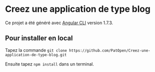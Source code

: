 # Creez une application de type blog

Ce projet a été généré avec [Angular CLI](https://github.com/angular/angular-cli) version 1.7.3.

## Pour installer en local
Tapez la commande `git clone https://github.com/PatOpen/Creez-une-application-de-type-blog.git`

Ensuite tapez `npm install` dans un terminal.

